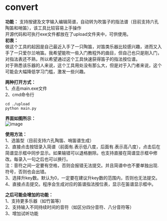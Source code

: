# convert
**功能：**
支持按键及文字输入编辑简谱，自动转为吹笛子的指法谱（目前支持六孔陶笛和哨笛），该工具比较容易上手操作  
开源代码和可执行exe文件都放在了upload文件夹中，可供使用。  
**初衷：**  
做这个工具的起因是自己最近入手了一只陶笛，对笛类乐器比较感兴趣，进而又入手了一只爱尔兰哨笛。我希望能吹一些入门教程外的曲目，但自己也只是刚入门，对指法表还不熟，所以希望通过这个工具快速获得笛子的指法按位谱。  
对于熟悉该乐器的人来说，这个工具用处没有那么大，但是对于入门者来说，这个可能会大幅降低学习门槛，激发一些兴趣。  

**两种打开方式：**  
1、点击main.exe文件  
2、cmd命令行  
```
cd ./upload
python main.py
```

**界面如图所示：**  
![image](https://github.com/BaymaxCEO/convert/assets/115970307/6605f1b3-2822-4144-b3e8-4bf59689e979)

**使用方法：**  
1、选笛型（目前支持六孔陶笛、哨笛谱生成）  
2、直接点击按钮录入简谱（前面有.表示低八度，后面有.表示高八度），点击后在简谱显示框中同步显示。如果输错可以退格删除。也支持直接在简谱显示框中修改。每录入一句之后也可以换行。  
注：音符之间一定要有空格，否则会报错无法提交。并且简谱中也不要单独出现.符号，否则也会出错。  
3、选择升key数。默认为0，一定要在建议升key数的范围内，否则也无法提交。  
4、直接点击提交。程序会生成对应的笛谱指法按位表，显示在笛谱显示框中。  

**之后可能会增加的功能：**  
1、支持更多乐器（如竹笛等）  
2、支持输入不同持续时间的音符（如区分四分音符、八分音符等）  
3、增加试听功能
